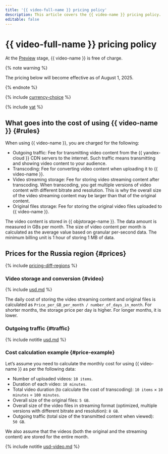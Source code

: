 ```yaml
---
title: '{{ video-full-name }} pricing policy'
description: This article covers the {{ video-name }} pricing policy.
editable: false
---
```


# {{ video-full-name }} pricing policy



At the [Preview](../overview/concepts/launch-stages.md) stage, {{ video-name }} is free of charge.

{% note warning %}

The pricing below will become effective as of August 1, 2025.

{% endnote %}

{% include [currency-choice](../_includes/pricing/currency-choice.md) %}

{% include [vat](../_includes/vat.md) %}

## What goes into the cost of using {{ video-name }} {#rules}

When using {{ video-name }}, you are charged for the following:

* Outgoing traffic: Fee for transmitting video content from the {{ yandex-cloud }} CDN servers to the internet. Such traffic means transmitting and showing video content to your audience.
* Transcoding: Fee for converting video content when uploading it to {{ video-name }}.
* Video streaming storage: Fee for storing video streaming content after transcoding. When transcoding, you get multiple versions of video content with different bitrate and resolution. This is why the overall size of the video streaming content may be larger than that of the original content.
* Original files storage: Fee for storing the original video files uploaded to {{ video-name }}.

The video content is stored in {{ objstorage-name }}. The data amount is measured in GBs per month. The size of video content per month is calculated as the average value based on granular per-second data. The minimum billing unit is 1 hour of storing 1 MB of data.

## Prices for the Russia region {#prices}

{% include [pricing-diff-regions](../_includes/pricing-diff-regions.md) %}

### Video storage and conversion {#video}



{% include [usd.md](../_pricing/video/usd.md) %}


The daily cost of storing the video streaming content and original files is calculated as `Price_per_GB_per_month / number_of_days_in_month`. For shorter months, the storage price per day is higher. For longer months, it is lower.

### Outgoing traffic {#traffic}



{% include notitle [usd.md](../_pricing/video/usd-cdn.md) %}


### Cost calculation example {#price-example}

Let’s assume you need to calculate the monthly cost for using {{ video-name }} as per the following data:

* Number of uploaded videos: `10 items`.
* Duration of each video: `10 minutes`.
* Total video duration (to calculate the cost of transcoding): `10 items` × `10 minutes` = `100 minutes`.
* Overall size of the original files: `5 GB`.
* Overall size of the video files in streaming format (optimized, multiple versions with different bitrate and resolution): `8 GB`.
* Outgoing traffic (total size of the transmitted content when viewed): `50 GB`.

We also assume that the videos (both the original and the streaming content) are stored for the entire month.



{% include notitle [usd-video.md](../_pricing_examples/video/usd-video.md) %}

